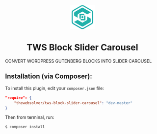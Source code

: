 <p align="center">
  <a href="https://github.com/TheWebSolver/tws-license-manager-client">
    <img src="Assets/logo.png" alt="Logo" width="80" height="80">
  </a>
</p>

<h1 align="center">TWS Block Slider Carousel</h1>

CONVERT WORDPRESS GUTENBERG BLOCKS INTO SLIDER CAROUSEL

## Installation (via Composer):
To install this plugin, edit your `composer.json` file:
```json
"require": {
	"thewebsolver/tws-block-slider-carousel": "dev-master"
}
```
Then from terminal, run:
```sh
$ composer install
```